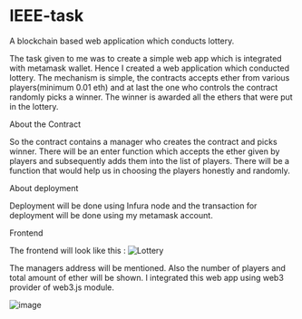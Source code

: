 # IEEE-task
A blockchain based web application which conducts lottery.

The task given to me was to create a simple web app which is integrated with metamask wallet.
Hence I created a web application which conducted lottery. The mechanism is simple, the contracts accepts ether from various players(minimum 0.01 eth) and at last the one who controls the contract randomly picks a winner. The winner is awarded all the ethers that were put in the lottery.

 About the Contract 
 
 So the contract contains a manager who creates the contract and picks winner.
 There will be an enter function which accepts the ether given by players and subsequently adds them into the list of players.
 There will be a function that would help us in choosing the players honestly and randomly.
 
 About deployment 
 
 Deployment will be done using Infura node and the transaction for deployment will be done using my metamask account.
 
 
Frontend 

The frontend will look like this :
![Lottery](https://user-images.githubusercontent.com/90636611/155225920-695f85f1-6131-4b85-8192-189622ed339b.jpg)

The managers address will be mentioned. Also the number of players and total amount of ether will be shown.
I integrated this web app using web3 provider of web3.js module.

![image](https://user-images.githubusercontent.com/90636611/155227518-255c6c07-a778-425d-8582-bf5da83e887d.png)




